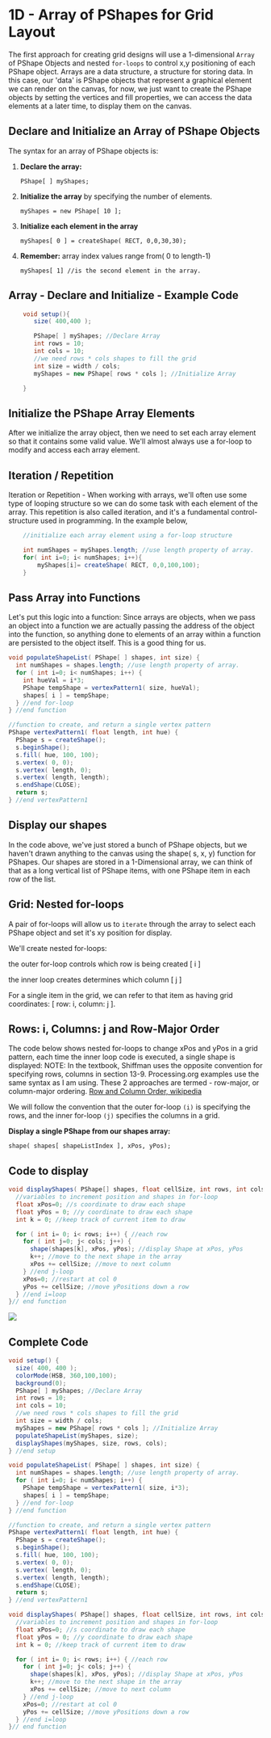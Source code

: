 # 1D - Array of PShapes for Grid Layout

The first approach for creating grid designs will use a 1-dimensional `Array` of PShape Objects and nested `for-loops` to control x,y positioning of each PShape object. Arrays are a data structure, a structure for storing data. In this case, our 'data' is PShape objects that represent a graphical element we can render on the canvas, for now, we just want to create the PShape objects by setting the vertices and fill properties, we can access the data elements at a later time, to display them on the canvas.

## Declare and Initialize an Array of PShape Objects

The syntax for an array of PShape objects is:

1.  **Declare the array:**&#x20;

    `PShape[ ] myShapes;`
2.  &#x20;**Initialize the array** by specifying the number of elements.

    `myShapes = new PShape[ 10 ];`
3.  &#x20;**Initialize each element in the array**

    `myShapes[ 0 ] = createShape( RECT, 0,0,30,30);`
4.  &#x20;**Remember:** array index values range from( 0 to length-1)

    `myShapes[ 1] //is the second element in the array.`

## Array - Declare and Initialize - Example Code

```java
    void setup(){
       size( 400,400 );   

       PShape[ ] myShapes; //Declare Array
       int rows = 10;
       int cols = 10;
       //we need rows * cols shapes to fill the grid
       int size = width / cols; 
       myShapes = new PShape[ rows * cols ]; //Initialize Array

    }
```

## Initialize the PShape Array Elements

After we initialize the array object, then we need to set each array element so that it contains some valid value. We'll almost always use a for-loop to modify and access each array element.

## Iteration / Repetition

Iteration or Repetition - When working with arrays, we'll often use some type of looping structure so we can do some task with each element of the array. This repetition is also called iteration, and it's a fundamental control-structure used in programming. In the example below,

```java
    //initialize each array element using a for-loop structure

    int numShapes = myShapes.length; //use length property of array.
    for( int i=0; i< numShapes; i++){
        myShapes[i]= createShape( RECT, 0,0,100,100);
    }
```

## Pass Array into Functions

Let's put this logic into a function: Since arrays are objects, when we pass an object into a function we are actually passing the address of the object into the function, so anything done to elements of an array within a function are persisted to the object itself. This is a good thing for us.

```java
void populateShapeList( PShape[ ] shapes, int size) {
  int numShapes = shapes.length; //use length property of array.
  for ( int i=0; i< numShapes; i++) {
    int hueVal = i*3;
    PShape tempShape = vertexPattern1( size, hueVal);
    shapes[ i ] = tempShape;
  } //end for-loop
} //end function

//function to create, and return a single vertex pattern
PShape vertexPattern1( float length, int hue) {
  PShape s = createShape();
  s.beginShape();
  s.fill( hue, 100, 100);
  s.vertex( 0, 0);
  s.vertex( length, 0);
  s.vertex( length, length);
  s.endShape(CLOSE);
  return s;
} //end vertexPattern1
```

## Display our shapes

In the code above, we've just stored a bunch of PShape objects, but we haven't drawn anything to the canvas using the shape( s, x, y) function for PShapes. Our shapes are stored in a 1-Dimensional array, we can think of that as a long vertical list of PShape items, with one PShape item in each row of the list.

## Grid: Nested for-loops

A pair of for-loops will allow us to `iterate` through the array to select each PShape object and set it's xy position for display.

We'll create nested for-loops:

the outer for-loop controls which row is being created \[ i ]

the inner loop creates determines which column \[ j ]

For a single item in the grid, we can refer to that item as having grid coordinates: \[ row: i, column: j ].

## Rows: i,  Columns:  j  and Row-Major Order

The code below shows nested for-loops to change xPos and yPos in a grid pattern, each time the inner loop code is executed, a single shape is displayed: NOTE: In the textbook, Shiffman uses the opposite convention for specifying rows, columns in section 13-9. Processing.org examples use the same syntax as I am using. These 2 approaches are termed - row-major, or column-major ordering. [Row and Column Order, wikipedia ](https://en.wikipedia.org/wiki/Row-\_and\_column-major\_order)

We will follow the convention that the outer for-loop `(i)` is specifying the rows, and the inner for-loop `(j)` specifies the columns in a grid.

**Display a single PShape from our shapes array:**

`shape( shapes[ shapeListIndex ], xPos, yPos);`

## Code to display

```java
void displayShapes( PShape[] shapes, float cellSize, int rows, int cols) {
  //variables to increment position and shapes in for-loop
  float xPos=0; //s coordinate to draw each shape
  float yPos = 0; //y coordinate to draw each shape
  int k = 0; //keep track of current item to draw

  for ( int i= 0; i< rows; i++) { //each row
    for ( int j=0; j< cols; j++) {
      shape(shapes[k], xPos, yPos); //display Shape at xPos, yPos
      k++; //move to the next shape in the array
      xPos += cellSize; //move to next column
    } //end j-loop
    xPos=0; //restart at col 0
    yPos += cellSize; //move yPositions down a row
  } //end i=loop
}// end function
```

![](../../.gitbook/assets/screen-shot-2018-09-26-at-7.28.10-am.png)

## Complete Code

```java
void setup() {
  size( 400, 400 );
  colorMode(HSB, 360,100,100);
  background(0);
  PShape[ ] myShapes; //Declare Array
  int rows = 10;
  int cols = 10;
  //we need rows * cols shapes to fill the grid
  int size = width / cols;
  myShapes = new PShape[ rows * cols ]; //Initialize Array
  populateShapeList(myShapes, size);
  displayShapes(myShapes, size, rows, cols);
} //end setup

void populateShapeList( PShape[ ] shapes, int size) {
  int numShapes = shapes.length; //use length property of array.
  for ( int i=0; i< numShapes; i++) {
    PShape tempShape = vertexPattern1( size, i*3);
    shapes[ i ] = tempShape;
  } //end for-loop
} //end function

//function to create, and return a single vertex pattern
PShape vertexPattern1( float length, int hue) {
  PShape s = createShape();
  s.beginShape();
  s.fill( hue, 100, 100);
  s.vertex( 0, 0);
  s.vertex( length, 0);
  s.vertex( length, length);
  s.endShape(CLOSE);
  return s;
} //end vertexPattern1

void displayShapes( PShape[] shapes, float cellSize, int rows, int cols) {
  //variables to increment position and shapes in for-loop
  float xPos=0; //s coordinate to draw each shape
  float yPos = 0; //y coordinate to draw each shape
  int k = 0; //keep track of current item to draw

  for ( int i= 0; i< rows; i++) { //each row
    for ( int j=0; j< cols; j++) {
      shape(shapes[k], xPos, yPos); //display Shape at xPos, yPos
      k++; //move to the next shape in the array
      xPos += cellSize; //move to next column
    } //end j-loop
    xPos=0; //restart at col 0
    yPos += cellSize; //move yPositions down a row
  } //end i=loop
}// end function
```
